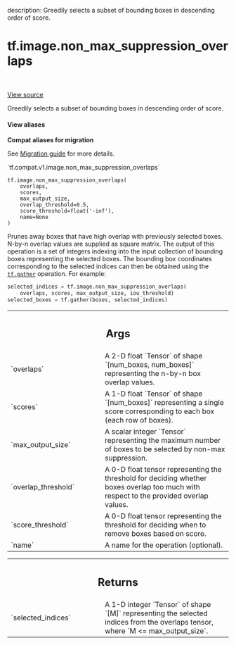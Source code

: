 description: Greedily selects a subset of bounding boxes in descending order of score.

<div itemscope itemtype="http://developers.google.com/ReferenceObject">
<meta itemprop="name" content="tf.image.non_max_suppression_overlaps" />
<meta itemprop="path" content="Stable" />
</div>

# tf.image.non_max_suppression_overlaps

<!-- Insert buttons and diff -->

<table class="tfo-notebook-buttons tfo-api nocontent" align="left">

</table>

<a target="_blank" class="external" href="/code/stable/tensorflow/python/ops/image_ops_impl.py">View source</a>



Greedily selects a subset of bounding boxes in descending order of score.


<section class="expandable">
  <h4 class="showalways">View aliases</h4>
  <p>
<b>Compat aliases for migration</b>
<p>See
<a href="https://www.tensorflow.org/guide/migrate">Migration guide</a> for
more details.</p>
<p>`tf.compat.v1.image.non_max_suppression_overlaps`</p>
</p>
</section>

<pre class="devsite-click-to-copy prettyprint lang-py tfo-signature-link">
<code>tf.image.non_max_suppression_overlaps(
    overlaps,
    scores,
    max_output_size,
    overlap_threshold=0.5,
    score_threshold=float(&#x27;-inf&#x27;),
    name=None
)
</code></pre>



<!-- Placeholder for "Used in" -->

Prunes away boxes that have high overlap with previously selected boxes.
N-by-n overlap values are supplied as square matrix.
The output of this operation is a set of integers indexing into the input
collection of bounding boxes representing the selected boxes.  The bounding
box coordinates corresponding to the selected indices can then be obtained
using the <a href="../../tf/gather.md"><code>tf.gather</code></a> operation.  For example:
  ```python
  selected_indices = tf.image.non_max_suppression_overlaps(
      overlaps, scores, max_output_size, iou_threshold)
  selected_boxes = tf.gather(boxes, selected_indices)
  ```

<!-- Tabular view -->
 <table class="responsive fixed orange">
<colgroup><col width="214px"><col></colgroup>
<tr><th colspan="2"><h2 class="add-link">Args</h2></th></tr>

<tr>
<td>
`overlaps`<a id="overlaps"></a>
</td>
<td>
A 2-D float `Tensor` of shape `[num_boxes, num_boxes]`
representing the n-by-n box overlap values.
</td>
</tr><tr>
<td>
`scores`<a id="scores"></a>
</td>
<td>
A 1-D float `Tensor` of shape `[num_boxes]` representing a single
score corresponding to each box (each row of boxes).
</td>
</tr><tr>
<td>
`max_output_size`<a id="max_output_size"></a>
</td>
<td>
A scalar integer `Tensor` representing the maximum number
of boxes to be selected by non-max suppression.
</td>
</tr><tr>
<td>
`overlap_threshold`<a id="overlap_threshold"></a>
</td>
<td>
A 0-D float tensor representing the threshold for
deciding whether boxes overlap too much with respect to the provided
overlap values.
</td>
</tr><tr>
<td>
`score_threshold`<a id="score_threshold"></a>
</td>
<td>
A 0-D float tensor representing the threshold for deciding
when to remove boxes based on score.
</td>
</tr><tr>
<td>
`name`<a id="name"></a>
</td>
<td>
A name for the operation (optional).
</td>
</tr>
</table>



<!-- Tabular view -->
 <table class="responsive fixed orange">
<colgroup><col width="214px"><col></colgroup>
<tr><th colspan="2"><h2 class="add-link">Returns</h2></th></tr>

<tr>
<td>
`selected_indices`<a id="selected_indices"></a>
</td>
<td>
A 1-D integer `Tensor` of shape `[M]` representing the
selected indices from the overlaps tensor, where `M <= max_output_size`.
</td>
</tr>
</table>

